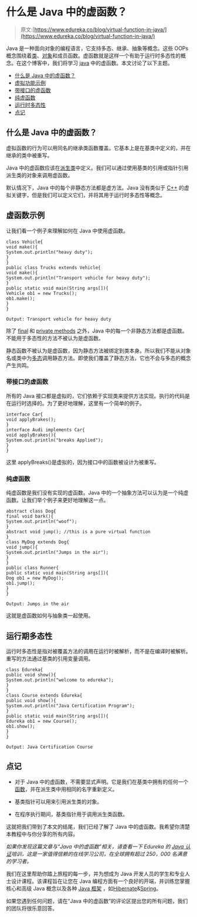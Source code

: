# 什么是 Java 中的虚函数？

> 原文:[https://www.edureka.co/blog/virtual-function-in-java/](https://www.edureka.co/blog/virtual-function-in-java/)

Java 是一种面向对象的编程语言，它支持多态、继承、抽象等概念。这些 OOPs 概念围绕着[类](https://www.edureka.co/blog/java-objects-and-classes/)、[对象](https://www.edureka.co/blog/java-object/)和成员函数。虚函数就是这样一个有助于运行时多态性的概念。在这个博客中，我们将学习 [java](https://www.edureka.co/java-j2ee-training-course) 中的虚函数。本文讨论了以下主题。

*   [什么是 Java 中的虚函数？](#virtual)
*   [虚拟功能示例](#example)
*   [带接口的虚函数](#interface)
*   [纯虚函数](#pure)
*   [运行时多态性](#polymorphism)
*   [点记](#ptr)

## **什么是 Java 中的虚函数？**

虚拟函数的行为可以用同名的继承类函数覆盖。它基本上是在基类中定义的，并在继承的类中被重写。

Java 中的虚函数应该在[派生类](https://www.edureka.co/blog/inheritance-in-java/)中定义。我们可以通过使用基类的引用或指针引用派生类的对象来调用虚函数。

默认情况下，Java 中的每个非静态方法都是虚方法。Java 没有类似于 [C++](https://www.edureka.co/blog/object-oriented-programming-in-cpp/) 的虚拟关键字，但是我们可以定义它们，并将其用于运行时多态性等概念。

## **虚函数示例**

让我们看一个例子来理解如何在 Java 中使用虚函数。

```
class Vehicle{
void make(){
System.out.println("heavy duty");
}
}
public class Trucks extends Vehicle{
void make(){
System.out.println("Transport vehicle for heavy duty");
}
public static void main(String args[]){
Vehicle ob1 = new Trucks();
ob1.make();
}
}

```

```
Output: Transport vehicle for heavy duty
```

除了 [final](https://www.edureka.co/blog/final-finally-and-finalize-in-java/) 和 [private methods](https://www.edureka.co/blog/access-modifiers-in-java/) 之外，Java 中的每一个非静态方法都是虚函数。不能用于多态性的方法不被认为是虚函数。

静态函数不被认为是虚函数，因为静态方法被绑定到类本身。所以我们不能从对象名或类中为[多态](https://www.edureka.co/blog/polymorphism-in-java/)调用静态方法。即使我们覆盖了静态方法，它也不会与多态的概念产生共鸣。

### **带接口的虚函数**

所有的 Java 接口都是虚拟的，它们依赖于实现类来提供方法实现。执行的代码是在运行时选择的。为了更好地理解，这里有一个简单的例子。

```
interface Car{
void applyBrakes();
}
interface Audi implements Car{
void applyBrakes(){
System.out.println("breaks Applied");
}
}

```

这里 applyBreaks()是虚拟的，因为接口中的函数被设计为被重写。

### **纯虚函数**

纯虚函数是我们没有实现的虚函数。Java 中的一个抽象方法可以认为是一个纯虚函数。让我们举个例子来更好地理解这一点。

```
abstract class Dog{
final void bark(){
System.out.println("woof");
}
abstract void jump(); //this is a pure virtual function
}
class MyDog extends Dog{
void jump(){
System.out.println("Jumps in the air");
}
}
public class Runner{
public static void main(String args[]){
Dog ob1 = new MyDog();
ob1.jump();
}
}

```

```
Output: Jumps in the air
```

这就是虚函数如何与抽象类一起使用。

## **运行期多态性**

运行时多态性是指对被覆盖方法的调用在运行时被解析，而不是在编译时被解析。重写的方法通过基类的引用变量调用。

```
class Edureka{
public void show(){
System.out.println("welcome to edureka");
}
}
class Course extends Edureka{
public void show(){
System.out.println("Java Certification Program");
}
public static void main(String args[]){
Edureka ob1 = new Course();
ob1.show();
}
}

```

```
Output: Java Certification Course
```

## **点记**

*   对于 Java 中的虚函数，不需要显式声明。它是我们在基类中拥有的任何一个[函数](https://www.edureka.co/blog/java-methods/)，并在派生类中用相同的名字重新定义。

*   基类指针可以用来引用派生类的对象。

*   在程序执行期间，基类指针用于调用派生类函数。

这就把我们带到了本文的结尾，我们已经了解了 Java 中的虚函数。我希望你清楚本教程中与你分享的所有内容。

*如果你发现这篇文章与“Java 中的虚函数”相关，请查看一下  Edureka 的 [Java 认证](https://www.edureka.co/java-j2ee-training-course)培训，这是一家值得信赖的在线学习公司，在全球拥有超过 250，000 名满意的学习者。*

我们在这里帮助你踏上旅程的每一步，并为想成为 Java 开发人员的学生和专业人士设计课程。该课程旨在让您在 Java 编程方面有一个良好的开端，并训练您掌握核心和高级 Java 概念以及各种  [Java 框架](https://www.edureka.co/blog/java-frameworks/) ，如[Hibernate](https://www.edureka.co/blog/what-is-hibernate-in-java/)&[Spring](https://www.edureka.co/blog/spring-tutorial/)。

如果您遇到任何问题，请在“Java 中的虚函数”的评论区提出您的所有问题，我们的团队将很乐意回答。
